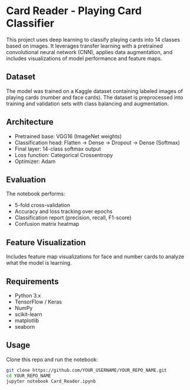 # Card Reader - Playing Card Classifier 

This project uses deep learning to classify playing cards into 14 classes based on images. It leverages transfer learning with a pretrained convolutional neural network (CNN), applies data augmentation, and includes visualizations of model performance and feature maps.

## Dataset
The model was trained on a Kaggle dataset containing labeled images of playing cards (number and face cards). The dataset is preprocessed into training and validation sets with class balancing and augmentation.

## Architecture
- Pretrained base: VGG16 (ImageNet weights)
- Classification head: Flatten → Dense → Dropout → Dense (Softmax)
- Final layer: 14-class softmax output
- Loss function: Categorical Crossentropy
- Optimizer: Adam

## Evaluation
The notebook performs:
- 5-fold cross-validation
- Accuracy and loss tracking over epochs
- Classification report (precision, recall, F1-score)
- Confusion matrix heatmap

## Feature Visualization
Includes feature map visualizations for face and number cards to analyze what the model is learning.

## Requirements
- Python 3.x
- TensorFlow / Keras
- NumPy
- scikit-learn
- matplotlib
- seaborn

## Usage
Clone this repo and run the notebook:

```bash
git clone https://github.com/YOUR_USERNAME/YOUR_REPO_NAME.git
cd YOUR_REPO_NAME
jupyter notebook Card_Reader.ipynb
